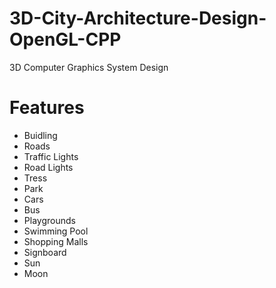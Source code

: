 # 3D-City-Architecture-Design-OpenGL-CPP
3D Computer Graphics System Design
<h1>Features</h2>

- Buidling
- Roads
- Traffic Lights
- Road Lights
- Tress
- Park
- Cars
- Bus
- Playgrounds
- Swimming Pool
- Shopping Malls
- Signboard
- Sun
- Moon

